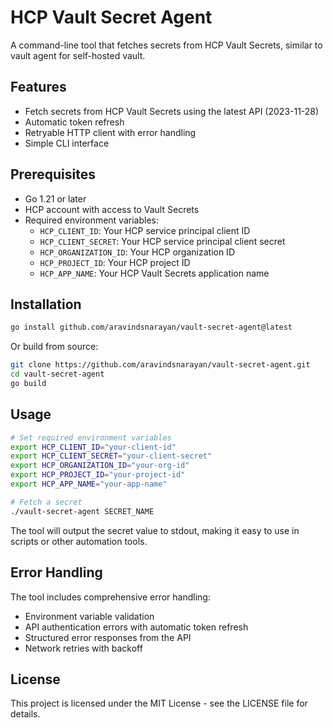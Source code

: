 # HCP Vault Secret Agent

A command-line tool that fetches secrets from HCP Vault Secrets, similar to vault agent for self-hosted vault.

## Features

- Fetch secrets from HCP Vault Secrets using the latest API (2023-11-28)
- Automatic token refresh
- Retryable HTTP client with error handling
- Simple CLI interface

## Prerequisites

- Go 1.21 or later
- HCP account with access to Vault Secrets
- Required environment variables:
  - `HCP_CLIENT_ID`: Your HCP service principal client ID
  - `HCP_CLIENT_SECRET`: Your HCP service principal client secret
  - `HCP_ORGANIZATION_ID`: Your HCP organization ID
  - `HCP_PROJECT_ID`: Your HCP project ID
  - `HCP_APP_NAME`: Your HCP Vault Secrets application name

## Installation

```bash
go install github.com/aravindsnarayan/vault-secret-agent@latest
```

Or build from source:

```bash
git clone https://github.com/aravindsnarayan/vault-secret-agent.git
cd vault-secret-agent
go build
```

## Usage

```bash
# Set required environment variables
export HCP_CLIENT_ID="your-client-id"
export HCP_CLIENT_SECRET="your-client-secret"
export HCP_ORGANIZATION_ID="your-org-id"
export HCP_PROJECT_ID="your-project-id"
export HCP_APP_NAME="your-app-name"

# Fetch a secret
./vault-secret-agent SECRET_NAME
```

The tool will output the secret value to stdout, making it easy to use in scripts or other automation tools.

## Error Handling

The tool includes comprehensive error handling:
- Environment variable validation
- API authentication errors with automatic token refresh
- Structured error responses from the API
- Network retries with backoff

## License

This project is licensed under the MIT License - see the LICENSE file for details. 